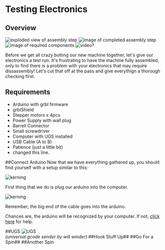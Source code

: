 # Testing Electronics
## Overview
![exploded view of assembly step](img/200x200.jpg)  ![image of completed assembly step](img/200x200.jpg) ![image of required components](img/200x200.jpg) ![video?](img/200x200.jpg)

Before we get all crazy bolting our new machine together, let's give our electronics a test run. It's frustrating to have the machine fully assembled, only to find there is a problem with your electronics that may require dissassembly! Let's cut that off at the pass and give everythign a thorough checking first.

## Requirements
* Arduino with grbl firmware
* grblShield
* Stepper motors x 4pcs
* Power Supply with wall plug
* Barrell Connector
* Small screwdriver
* Computer with UGS installed
* USB Cable (A to B)
* Patience (just a little bit)
* changed this line.

##Connect Arduino
Now that we have everything gathered up, you should find yourself with a setup similar to this:

![kerning](http://placehold.it/400x400)  

First thing that we do is plug our arduino into the computer.

![kerning](http://placehold.it/400x400)

Remember, the big end of the cable goes into the arduino. 

Chances are, the arduino will be recognized by your computer. If not, [click here](troubleshooting.html) for help.

##UGS
![UGS](http://placehold.it/400x400)  
*(universal gcode sender by will winder)*
##Hook Stuff Up##
##Go For a Spin##
##Another Spin
